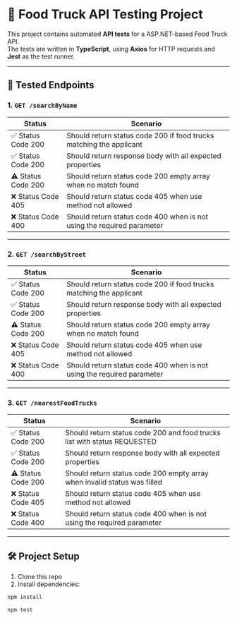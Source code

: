 # 🍔 Food Truck API Testing Project

This project contains automated **API tests** for a ASP.NET-based Food Truck API.  
The tests are written in **TypeScript**, using **Axios** for HTTP requests and **Jest** as the test runner.

---

## 📌 Tested Endpoints

### 1. `GET /searchByName`

| Status   |  Scenario   |
|----------|-------------|
| ✅ Status Code 200 | Should return status code 200 if food trucks matching the applicant |
| ✅ Status Code 200 | Should return response body with all expected properties |
| ⚠️ Status Code 200 | Should return status code 200 empty array when no match found |
| ❌ Status Code 405 | Should return status code 405 when use method not allowed |
| ❌ Status Code 400 | Should return status code 400 when is not using the required parameter |

---

### 2. `GET /searchByStreet`

| Status   |  Scenario   |
|----------|-------------|
| ✅ Status Code 200 | Should return status code 200 if food trucks matching the applicant |
| ✅ Status Code 200 | Should return response body with all expected properties |
| ⚠️ Status Code 200 | Should return status code 200 empty array when no match found |
| ❌ Status Code 405 | Should return status code 405 when use method not allowed |
| ❌ Status Code 400 | Should return status code 400 when is not using the required parameter |

---

### 3. `GET /nearestFoodTrucks`

| Status   |  Scenario   |
|----------|-------------|
| ✅ Status Code 200 | Should return status code 200 and food trucks list with status REQUESTED |
| ✅ Status Code 200 | Should return response body with all expected properties |
| ⚠️ Status Code 200 | Should return status code 200 empty array when invalid status was filled |
| ❌ Status Code 405 | Should return status code 405 when use method not allowed |
| ❌ Status Code 400 | Should return status code 400 when is not using the required parameter |

---

## 🛠 Project Setup

1. Clone this repo
2. Install dependencies:

```bash
npm install

npm test
